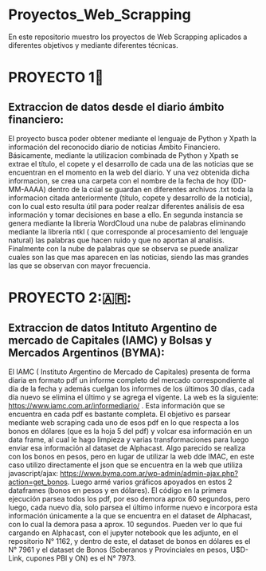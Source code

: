 # Proyectos_Web_Scrapping
En este repositorio muestro los proyectos de Web Scrapping aplicados a diferentes objetivos y mediante diferentes técnicas.

# **PROYECTO 1**:newspaper:
## Extraccion de datos desde el diario ámbito financiero:

El proyecto busca poder obtener mediante el lenguaje de Python y Xpath la información del reconocido diario de noticias Ámbito Financiero. Básicamente, mediante la utilizacion combinada de Python y Xpath se extrae el título, el copete y el desarrollo de cada una de las noticias que se encuentran en el momento en la web del diario. Y una vez obtenida dicha informacion, se crea una carpeta con el nombre de la fecha de hoy (DD-MM-AAAA) dentro de la cúal se guardan en diferentes archivos .txt toda la informacion citada anteriormente (título, copete y desarrollo de la noticia), con lo cual esto resulta útil para poder realzar diferentes análisis de esa información y tomar decisiones en base a ello. 
En segunda instancia se genera mediante la libreria WordCloud una nube de palabras eliminando mediante la libreria ntkl ( que corresponde al procesamiento del lenguaje natural) las palabras que hacen ruido y que no aportan al analisis. Finalmente con la nube de palabras que se observa se puede analizar cuales son las que mas aparecen en las noticias, siendo las mas grandes las que se observan con mayor frecuencia.

# **PROYECTO 2**:🇦🇷:
## Extraccion de datos Intituto Argentino de mercado de Capitales (IAMC) y Bolsas y Mercados Argentinos (BYMA):

El IAMC ( Instituto Argentino de Mercado de Capitales) presenta de forma diaria en formato pdf un informe completo del mercado correspondiente al día de la fecha y además cuelgan los informes de los últimos 30 días, cada día nuevo se elimina el último y se agrega el vigente. La web es la siguiente: https://www.iamc.com.ar/informediario/ . Esta información que se encuentra en cada pdf es bastante completa. El objetivo es parsear mediante web scraping cada uno de esos pdf en lo que respecta a los bonos en dólares (que es la hoja 5 del pdf) y volcar esa información en un data frame, al cual le hago limpieza y varias transformaciones para luego enviar esa información al dataset de Alphacast. Algo parecido se realiza con los bonos en pesos, pero en lugar de utilizar la web dde IMAC, en este caso utilizo directamente el json que se encuentra en la web que utiliza javascript/ajax: https://www.byma.com.ar/wp-admin/admin-ajax.php?action=get_bonos. Luego armé varios gráficos apoyados en estos 2 dataframes (bonos en pesos y en dólares). El código en la primera ejecución parsea todos los pdf, por eso demora aprox 60 segundos, pero luego, cada nuevo día, solo parsea el último informe nuevo e incorpora esta información únicamente a la que se encuentra en el dataset de Alphacast, con lo cual la demora pasa a aprox. 10 segundos.
Pueden ver lo que fui cargando en Alphacast, con el jupyter notebook que les adjunto, en el repositorio N° 1162, y dentro de este, el dataset de bonos en dólares es el N° 7961 y el dataset de Bonos (Soberanos y Provinciales en pesos, U$D-Link, cupones PBI y ON) es el N° 7973.
